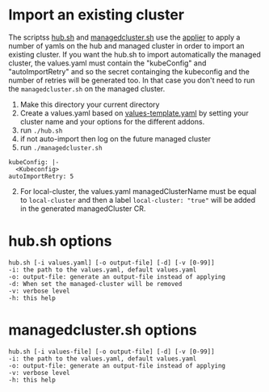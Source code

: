[comment]: # ( Copyright Contributors to the Open Cluster Management project )

# Import an existing cluster

The scriptss [hub.sh](./hub.sh) and [managedcluster.sh](./managedcluster.sh) use the [applier](https://github.com/open-cluster-management/library-go/blob/master/docs/applier.md) to apply a number of yamls on the hub and managed cluster in order to import an existing cluster. If you want the hub.sh to import automatically the managed cluster, the values.yaml must contain the "kubeConfig" and "autoImportRetry" and so the secret containging the kubeconfig and the number of retries will be generated too. In that case you don't need to run the `managedcluster.sh` on the managed cluster.

1. Make this directory your current directory
2. Create a values.yaml based on [values-template.yaml](./values-template.yaml) by setting your cluster name and your options for the different addons.
3. run `./hub.sh`
4. if not auto-import then log on the future managed cluster
5. run `./managedcluster.sh`


```
kubeConfig: |-
  <Kubeconfig>
autoImportRetry: 5
```
2. For local-cluster, the values.yaml managedClusterName must be equal to `local-cluster` and then a label `local-cluster: "true"` will be added in the generated managedCluster CR.
# hub.sh options

```
hub.sh [-i values.yaml] [-o output-file] [-d] [-v [0-99]]
-i: the path to the values.yaml, default values.yaml
-o: output-file: generate an output-file instead of applying
-d: When set the managed-cluster will be removed
-v: verbose level
-h: this help
```

# managedcluster.sh options

```
hub.sh [-i values-file] [-o output-file] [-d] [-v [0-99]]
-i: the path to the values.yaml, default values.yaml
-o: output-file: generate an output-file instead of applying
-v: verbose level
-h: this help
```